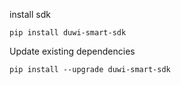 install sdk
```shell
pip install duwi-smart-sdk
```

Update existing dependencies
```shell
pip install --upgrade duwi-smart-sdk
```



